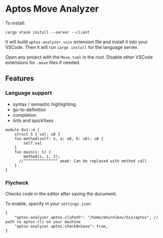 # Aptos Move Analyzer

To install:

```
cargo xtask install --server --client
```

It will build `aptos-analyzer.vsix` extension file and install it into your VSCode.
Then it will run `cargo install` for the language server. 

Open any project with the `Move.toml` in the root. Disable other VSCode extensions for `.move` files if needed.  

## Features

### Language support

* syntax / semantic highlighting
* go-to-definition
* completion
* lints and quickfixes
```
module 0x1::m {
    struct S { val: u8 }
    fun method(self: S, a: u8, b: u8): u8 {
        self.val
    }
    fun main(s: S) {
        method(s, 1, 2);
      //^^^^^^^^^^^^^^^ weak: Can be replaced with method call
    }
}
  ```

### Flycheck

Checks code in the editor after saving the document.

To enable, specify in your `settings.json`: 
```json5
{
    "aptos-analyzer.aptos.cliPath": "/home/mkurnikov/bin/aptos", // path to aptos-cli on your machine
    "aptos-analyzer.aptos.checkOnSave": true,
}
```
